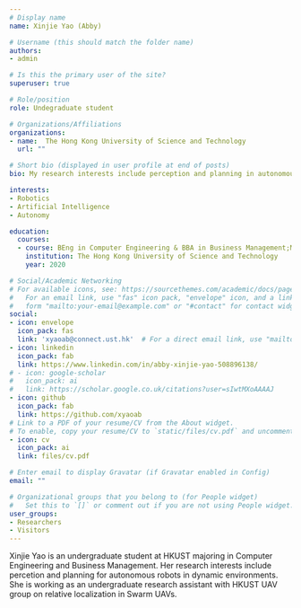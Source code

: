 ```yaml
---
# Display name
name: Xinjie Yao (Abby)

# Username (this should match the folder name)
authors:
- admin

# Is this the primary user of the site?
superuser: true

# Role/position
role: Undegraduate student

# Organizations/Affiliations
organizations:
- name:  The Hong Kong University of Science and Technology
  url: ""

# Short bio (displayed in user profile at end of posts)
bio: My research interests include perception and planning in autonomous robots.

interests:
- Robotics
- Artificial Intelligence
- Autonomy 

education:
  courses:
  - course: BEng in Computer Engineering & BBA in Business Management;Minor in Robotics
    institution: The Hong Kong University of Science and Technology
    year: 2020

# Social/Academic Networking
# For available icons, see: https://sourcethemes.com/academic/docs/page-builder/#icons
#   For an email link, use "fas" icon pack, "envelope" icon, and a link in the
#   form "mailto:your-email@example.com" or "#contact" for contact widget.
social:
- icon: envelope
  icon_pack: fas
  link: 'xyaoab@connect.ust.hk'  # For a direct email link, use "mailto:test@example.org".
- icon: linkedin
  icon_pack: fab
  link: https://www.linkedin.com/in/abby-xinjie-yao-508896138/
# - icon: google-scholar
#   icon_pack: ai
#   link: https://scholar.google.co.uk/citations?user=sIwtMXoAAAAJ
- icon: github
  icon_pack: fab
  link: https://github.com/xyaoab
# Link to a PDF of your resume/CV from the About widget.
# To enable, copy your resume/CV to `static/files/cv.pdf` and uncomment the lines below.
- icon: cv
  icon_pack: ai
  link: files/cv.pdf

# Enter email to display Gravatar (if Gravatar enabled in Config)
email: ""

# Organizational groups that you belong to (for People widget)
#   Set this to `[]` or comment out if you are not using People widget.
user_groups:
- Researchers
- Visitors
---
```


Xinjie Yao is an undergraduate student at HKUST majoring in Computer Engineering and Business Management. Her research interests include percetion and planning for autonomous robots in dynamic environments. She is working as an undergraduate research assistant with HKUST UAV group on relative localization in Swarm UAVs. 


